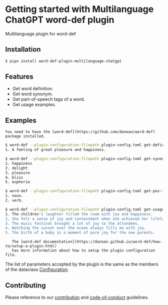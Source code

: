 # Getting started with Multilanguage ChatGPT word-def plugin

Multilanguage plugin for word-def

## Installation

```bash
$ pipx install word-def-plugin-multilanguage-chatgpt
```

## Features

- Get word definition.
- Get word synonym.
- Get part-of-speech tags of a word.
- Get usage examples.

## Examples

```{admonition} word-def
You need to have the [word-def](https://github.com/danoan/word-def) package installed.
```

```bash
$ word-def --plugin-configuration-filepath plugin-config.toml get-definition joy eng
1. A feeling of great pleasure and happiness.
```

```bash
$ word-def --plugin-configuration-filepath plugin-config.toml get-synonym joy eng
1. happiness
2. delight
3. pleasure
4. bliss
5. euphoria
```

```bash
$ word-def --plugin-configuration-filepath plugin-config.toml get-pos-tags joy eng
1. noun.
2. verb.
```

```bash
$ word-def --plugin-configuration-filepath plugin-config.toml get-usage-examples joy eng
1. The children's laughter filled the room with joy and happiness.
2. She felt a sense of joy and contentment when she achieved her lifelong dream.
3. The music festival brought a lot of joy to the attendees.
4. Watching the sunset over the ocean always fills me with joy.
5. The birth of a baby is a moment of pure joy for the new parents.
```

```{admonition} Plugin configuration
   The [word-def documentation](https://danoan.github.io/word-def/how-to/setup-a-plugin.html)
   has more information about how to setup the plugin configuration file.
```

The list of parameters accepted by the plugin is the same as the members of the
dataclass [Configuration](https://danoan.github.io/word-def-plugin-multilanguage-chatgpt/reference/danoan.word_def.plugins.modules.multilanguage_chatgpt.html#module-danoan.word_def.plugins.modules.multilanguage_chatgpt).


## Contributing

Please reference to our [contribution](http://danoan.github.io/word-def-plugin-multilanguage-chatgpt/contributing) and [code-of-conduct](http://danoan.github.io/word-def-plugin-multilanguage-chatgpt/code-of-conduct) guidelines.
